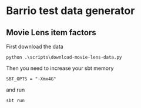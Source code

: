 # Barrio test data generator

## Movie Lens item factors

First download the data

    python .\scripts\download-movie-lens-data.py

Then you need to increase your sbt memory

    SBT_OPTS = "-Xmx4G"
    
and run

    sbt run
